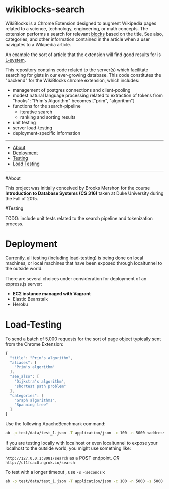 wikiblocks-search
=====================

WikiBlocks is a Chrome Extension designed to augment Wikipedia pages related to a science, technology, engineering, or math concepts. The extension performs a search for relevant [blocks](http://bl.ocks.org) based on the title, See also, categories, and other information contained in the article when a user navigates to a Wikipedia article.

An example the sort of article that the extension will find good results for is [L-system](https://en.wikipedia.org/wiki/L-system).

This repository contains code related to the server(s) which facilitate searching for gists in our ever-growing database. This code constitutes the "backend" for the WikiBlocks chrome extension, which includes:

- management of postgres connections and client-pooling
- modest natural language processing related to extraction of tokens from "hooks": "Prim's Algorithm" becomes ["prim", "algorithm"]
- functions for the search-pipeline
  - iterative search
  - ranking and sorting results
- unit testing
- server load-testing
- deployment-specific information


---

* [About](#about)
* [Deployment](#deployment)
* [Testing](#testing)
* [Load Testing](#Load-Testing)

---


#About

This project was initially conceived by Brooks Mershon for the course **Introduction to Database Systems (CS 316)** taken at Duke University during the Fall of 2015.

#Testing

TODO: include unit tests related to the search pipeline and tokenization process.


# Deployment

Currently, all testing (including load-testing) is being done on local machines, or local machines that have been exposed through localtunnel to the outside world.

There are several choices under consideration for deployment of an express.js server:

- **EC2 instance managed with Vagrant**
- Elastic Beanstalk
- Heroku


# Load-Testing

To send a batch of 5,000 requests for the sort of page object typically sent from the Chrome Extension:

```js
{
  "title": "Prim's algorithm",
  "aliases": [
    "Prim's algorithm"
  ],
  "see_also": [
    "Dijkstra's algorithm",
    "shortest path problem"
  ],
  "categories": [
    "Graph algorithms",
    "Spanning tree"
  ]
}
```

Use the following ApacheBenchmark command:

```bash
ab -p test/data/test_1.json -T application/json -c 100 -n 5000 <address>/<endpoint>
```

If you are testing locally with localhost or even localtunnel to expose your localhost to the outside world, you might use something like:

`http://127.0.0.1:8081/search` as a POST endpoint.
*OR*
`http://cf1fcac0.ngrok.io/search`

To test with a longer timeout , use `-s <seconds>`:

```bash
ab -p test/data/test_1.json -T application/json -c 100 -n 5000 -s 5000 http://cf1fcac0.ngrok.io/search
```


